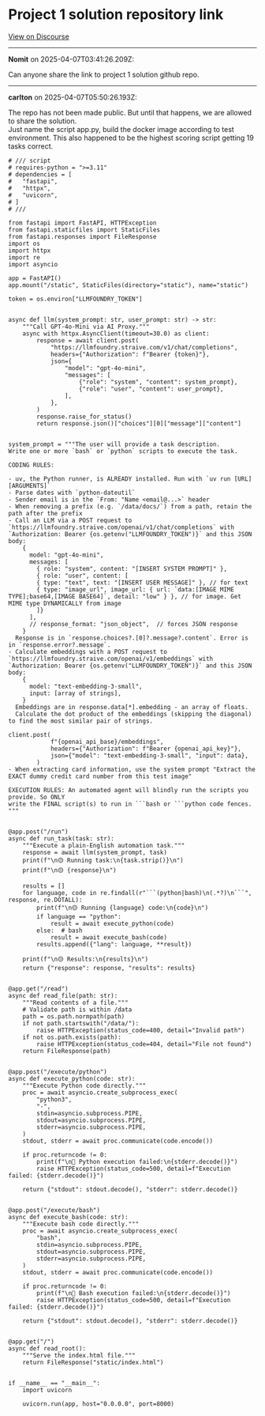 # Project 1 solution repository link

[View on Discourse](https://discourse.onlinedegree.iitm.ac.in/t/project-1-solution-repository-link/171999)

---
**Nomit** on 2025-04-07T03:41:26.209Z:

Can anyone share the link to project 1 solution github repo.



---
**carlton** on 2025-04-07T05:50:26.193Z:

The repo has not been made public. But until that happens, we are allowed to
share the solution.  
Just name the script app.py, build the docker image according to test
environment. This also happened to be the highest scoring script getting 19
tasks correct.

    
    
    # /// script
    # requires-python = ">=3.11"
    # dependencies = [
    #   "fastapi",
    #   "httpx",
    #   "uvicorn",
    # ]
    # ///
    
    from fastapi import FastAPI, HTTPException
    from fastapi.staticfiles import StaticFiles
    from fastapi.responses import FileResponse
    import os
    import httpx
    import re
    import asyncio
    
    app = FastAPI()
    app.mount("/static", StaticFiles(directory="static"), name="static")
    
    token = os.environ["LLMFOUNDRY_TOKEN"]
    
    
    async def llm(system_prompt: str, user_prompt: str) -> str:
        """Call GPT-4o-Mini via AI Proxy."""
        async with httpx.AsyncClient(timeout=30.0) as client:
            response = await client.post(
                "https://llmfoundry.straive.com/v1/chat/completions",
                headers={"Authorization": f"Bearer {token}"},
                json={
                    "model": "gpt-4o-mini",
                    "messages": [
                        {"role": "system", "content": system_prompt},
                        {"role": "user", "content": user_prompt},
                    ],
                },
            )
            response.raise_for_status()
            return response.json()["choices"][0]["message"]["content"]
    
    
    system_prompt = """The user will provide a task description.
    Write one or more `bash` or `python` scripts to execute the task.
    
    CODING RULES:
    
    - uv, the Python runner, is ALREADY installed. Run with `uv run [URL] [ARGUMENTS]`
    - Parse dates with `python-dateutil`
    - Sender email is in the `From: "Name <email@...>` header
    - When removing a prefix (e.g. `/data/docs/`) from a path, retain the path after the prefix
    - Call an LLM via a POST request to `https://llmfoundry.straive.com/openai/v1/chat/completions` with `Authorization: Bearer {os.getenv("LLMFOUNDRY_TOKEN")}` and this JSON body:
        {
          model: "gpt-4o-mini",
          messages: [
            { role: "system", content: "[INSERT SYSTEM PROMPT]" },
            { role: "user", content: [
            { type: "text", text: "[INSERT USER MESSAGE]" }, // for text
            { type: "image_url", image_url: { url: `data:[IMAGE MIME TYPE];base64,[IMAGE BASE64]`, detail: "low" } }, // for image. Get MIME type DYNAMICALLY from image
            ]}
          ],
          // response_format: "json_object",  // forces JSON response
        }
      Response is in `response.choices?.[0]?.message?.content`. Error is in `response.error?.message`.
    - Calculate embeddings with a POST request to `https://llmfoundry.straive.com/openai/v1/embeddings` with `Authorization: Bearer {os.getenv("LLMFOUNDRY_TOKEN")}` and this JSON body:
        {
          model: "text-embedding-3-small",
          input: [array of strings],
        }
      Embeddings are in response.data[*].embedding - an array of floats.
      Calculate the dot product of the embeddings (skipping the diagonal) to find the most similar pair of strings.
    
    client.post(
                f"{openai_api_base}/embeddings",
                headers={"Authorization": f"Bearer {openai_api_key}"},
                json={"model": "text-embedding-3-small", "input": data},
            )
    - When extracting card information, use the system prompt "Extract the EXACT dummy credit card number from this test image"
    
    EXECUTION RULES: An automated agent will blindly run the scripts you provide. So ONLY
    write the FINAL script(s) to run in ```bash or ```python code fences.
    """
    
    
    @app.post("/run")
    async def run_task(task: str):
        """Execute a plain-English automation task."""
        response = await llm(system_prompt, task)
        print(f"\n🟡 Running task:\n{task.strip()}\n")
        print(f"\n🟡 {response}\n")
    
        results = []
        for language, code in re.findall(r"```(python|bash)\n(.*?)\n```", response, re.DOTALL):
            print(f"\n🟡 Running {language} code:\n{code}\n")
            if language == "python":
                result = await execute_python(code)
            else:  # bash
                result = await execute_bash(code)
            results.append({"lang": language, **result})
    
        print(f"\n🟡 Results:\n{results}\n")
        return {"response": response, "results": results}
    
    
    @app.get("/read")
    async def read_file(path: str):
        """Read contents of a file."""
        # Validate path is within /data
        path = os.path.normpath(path)
        if not path.startswith("/data/"):
            raise HTTPException(status_code=400, detail="Invalid path")
        if not os.path.exists(path):
            raise HTTPException(status_code=404, detail="File not found")
        return FileResponse(path)
    
    
    @app.post("/execute/python")
    async def execute_python(code: str):
        """Execute Python code directly."""
        proc = await asyncio.create_subprocess_exec(
            "python3",
            "-",
            stdin=asyncio.subprocess.PIPE,
            stdout=asyncio.subprocess.PIPE,
            stderr=asyncio.subprocess.PIPE,
        )
        stdout, stderr = await proc.communicate(code.encode())
    
        if proc.returncode != 0:
            print(f"\n🔴 Python execution failed:\n{stderr.decode()}")
            raise HTTPException(status_code=500, detail=f"Execution failed: {stderr.decode()}")
    
        return {"stdout": stdout.decode(), "stderr": stderr.decode()}
    
    
    @app.post("/execute/bash")
    async def execute_bash(code: str):
        """Execute bash code directly."""
        proc = await asyncio.create_subprocess_exec(
            "bash",
            stdin=asyncio.subprocess.PIPE,
            stdout=asyncio.subprocess.PIPE,
            stderr=asyncio.subprocess.PIPE,
        )
        stdout, stderr = await proc.communicate(code.encode())
    
        if proc.returncode != 0:
            print(f"\n🔴 Bash execution failed:\n{stderr.decode()}")
            raise HTTPException(status_code=500, detail=f"Execution failed: {stderr.decode()}")
    
        return {"stdout": stdout.decode(), "stderr": stderr.decode()}
    
    
    @app.get("/")
    async def read_root():
        """Serve the index.html file."""
        return FileResponse("static/index.html")
    
    
    if __name__ == "__main__":
        import uvicorn
    
        uvicorn.run(app, host="0.0.0.0", port=8000)
    



